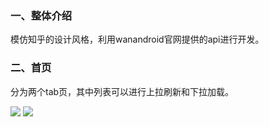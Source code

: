 ### 一、整体介绍
模仿知乎的设计风格，利用wanandroid官网提供的api进行开发。
### 二、首页
分为两个tab页，其中列表可以进行上拉刷新和下拉加载。

![](https://user-gold-cdn.xitu.io/2019/9/17/16d3cecdf159a355?w=464&h=960&f=gif&s=3963503%7CimageView2/2/w/100)
![](https://user-gold-cdn.xitu.io/2019/9/17/16d3ced0f17dec45?w=464&h=960&f=gif&s=1656236%7CimageView2/2/w/100)
